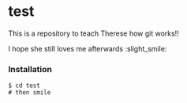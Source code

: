 # test

This is a repository to teach Therese how git works!!

I hope she still loves me afterwards :slight_smile: 


### Installation

```
$ cd test
# then smile
```